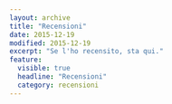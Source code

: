 ```yaml
---
layout: archive
title: "Recensioni"
date: 2015-12-19
modified: 2015-12-19
excerpt: "Se l'ho recensito, sta qui."
feature:
  visible: true
  headline: "Recensioni"
  category: recensioni
---
```

